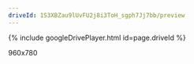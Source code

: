```yaml
---
driveId: 1S3XBZau9lUvFU2j8i3ToH_sgph7Jj7bb/preview
---
```


{% include googleDrivePlayer.html id=page.driveId %}

960x780
